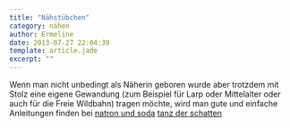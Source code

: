 ```yaml
---
title: "Nähstübchen"
category: nähen
author: Ermeline
date: 2013-07-27 22:04:39
template: article.jade
excerpt: ""
---
```


Wenn man nicht unbedingt als Näherin geboren wurde aber trotzdem mit Stolz eine eigene Gewandung (zum Beispiel für Larp oder Mittelalter oder auch für die Freie Wildbahn) tragen möchte, wird man gute und einfache Anleitungen finden bei
[natron und soda](http://www.natronundsoda.net)
[tanz der schatten](http://www.tanz-der-schatten.de)
